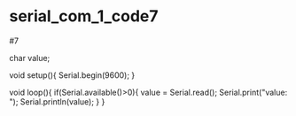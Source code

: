 # serial_com_1_code7
#7

char value;

void setup(){
	Serial.begin(9600);
}

void loop(){
	if(Serial.available()>0){
	value = Serial.read();
	Serial.print("value: ");
	Serial.println(value);
	}
}
